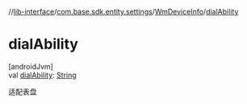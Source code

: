 //[lib-interface](../../../index.md)/[com.base.sdk.entity.settings](../index.md)/[WmDeviceInfo](index.md)/[dialAbility](dial-ability.md)

# dialAbility

[androidJvm]\
val [dialAbility](dial-ability.md): [String](https://kotlinlang.org/api/latest/jvm/stdlib/kotlin/-string/index.html)

适配表盘
